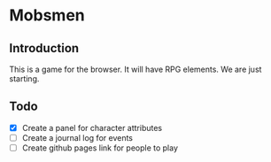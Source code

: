# Mobsmen

## Introduction

This is a game for the browser. It will have RPG elements. We are just starting.

## Todo

- [x] Create a panel for character attributes
- [ ] Create a journal log for events
- [ ] Create github pages link for people to play

